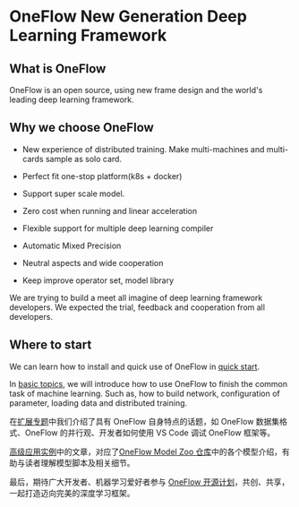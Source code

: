 # OneFlow New Generation Deep Learning Framework

## What is OneFlow
OneFlow is an open source, using new frame design and the world's leading deep learning framework.

## Why we choose OneFlow

* New experience of distributed training. Make multi-machines and multi-cards sample as solo card.

* Perfect fit one-stop platform(k8s + docker)

* Support super scale model.

* Zero cost when running and linear acceleration

* Flexible support for multiple deep learning compiler

* Automatic Mixed Precision

* Neutral aspects and wide cooperation

* Keep improve operator set, model library

We are trying to build a meet all imagine of deep learning framework developers. We expected the trial, feedback and cooperation from all developers.

## Where to start

We can learn how to install and quick use of OneFlow in [quick start](build_ship/install.md).

In [basic topics](basics_topics/data_input.md), we will introduce how to use OneFlow to finish the common task of machine learning. Such as, how to build network, configuration of parameter, loading data and distributed training.

在[扩展专题](extended_topics/job_function_define_call.md)中我们介绍了具有 OneFlow 自身特点的话题，如 OneFlow 数据集格式、OneFlow 的并行观、开发者如何使用 VS Code 调试 OneFlow 框架等。

[高级应用实例](adv_examples/resnet.md)中的文章，对应了[OneFlow Model Zoo 仓库](https://github.com/Oneflow-Inc/OneFlow-Benchmark)中的各个模型介绍，有助与读者理解模型脚本及相关细节。

最后，期待广大开发者、机器学习爱好者参与 [OneFlow 开源计划](contribute/intro.md)，共创、共享，一起打造迈向完美的深度学习框架。